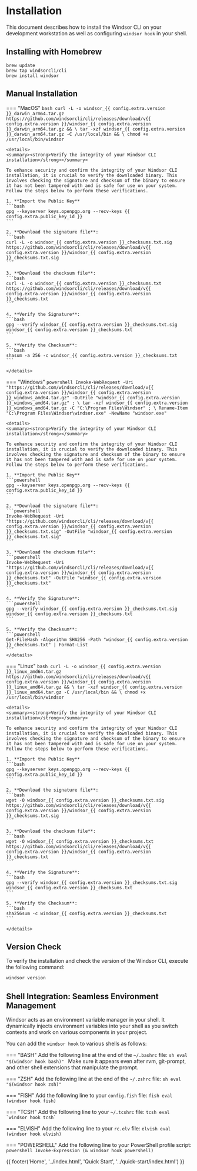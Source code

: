 # Installation

This document describes how to install the Windsor CLI on your development workstation as well as configuring `windsor hook` in your shell.

## Installing with Homebrew

```
brew update
brew tap windsorcli/cli
brew install windsor
```

## Manual Installation

=== "MacOS"
    ```bash
    curl -L -o windsor_{{ config.extra.version }}_darwin_arm64.tar.gz https://github.com/windsorcli/cli/releases/download/v{{ config.extra.version }}/windsor_{{ config.extra.version }}_darwin_arm64.tar.gz && \
    tar -xzf windsor_{{ config.extra.version }}_darwin_arm64.tar.gz -C /usr/local/bin && \
    chmod +x /usr/local/bin/windsor
    ```

    <details>
    <summary><strong>Verify the integrity of your Windsor CLI installation</strong></summary>

    To enhance security and confirm the integrity of your Windsor CLI installation, it is crucial to verify the downloaded binary. This involves checking the signature and checksum of the binary to ensure it has not been tampered with and is safe for use on your system. Follow the steps below to perform these verifications.

    1. **Import the Public Key**
    ```bash
    gpg --keyserver keys.openpgp.org --recv-keys {{ config.extra.public_key_id }}
    ```

    2. **Download the signature file**:
    ```bash
    curl -L -o windsor_{{ config.extra.version }}_checksums.txt.sig https://github.com/windsorcli/cli/releases/download/v{{ config.extra.version }}/windsor_{{ config.extra.version }}_checksums.txt.sig
    ```

    3. **Download the checksum file**:
    ```bash
    curl -L -o windsor_{{ config.extra.version }}_checksums.txt https://github.com/windsorcli/cli/releases/download/v{{ config.extra.version }}/windsor_{{ config.extra.version }}_checksums.txt
    ```

    4. **Verify the Signature**:
    ```bash
    gpg --verify windsor_{{ config.extra.version }}_checksums.txt.sig windsor_{{ config.extra.version }}_checksums.txt
    ```

    5. **Verify the Checksum**:
    ```bash
    shasum -a 256 -c windsor_{{ config.extra.version }}_checksums.txt
    ```

    </details>

=== "Windows"
    ```powershell
    Invoke-WebRequest -Uri "https://github.com/windsorcli/cli/releases/download/v{{ config.extra.version }}/windsor_{{ config.extra.version }}_windows_amd64.tar.gz" -OutFile "windsor_{{ config.extra.version }}_windows_amd64.tar.gz" ; \
    tar -xzf windsor_{{ config.extra.version }}_windows_amd64.tar.gz -C "C:\Program Files\Windsor" ; \
    Rename-Item "C:\Program Files\Windsor\windsor.exe" -NewName "windsor.exe"
    ```

    <details>
    <summary><strong>Verify the integrity of your Windsor CLI installation</strong></summary>

    To enhance security and confirm the integrity of your Windsor CLI installation, it is crucial to verify the downloaded binary. This involves checking the signature and checksum of the binary to ensure it has not been tampered with and is safe for use on your system. Follow the steps below to perform these verifications.

    1. **Import the Public Key**
    ```powershell
    gpg --keyserver keys.openpgp.org --recv-keys {{ config.extra.public_key_id }}
    ```

    2. **Download the signature file**:
    ```powershell
    Invoke-WebRequest -Uri "https://github.com/windsorcli/cli/releases/download/v{{ config.extra.version }}/windsor_{{ config.extra.version }}_checksums.txt.sig" -OutFile "windsor_{{ config.extra.version }}_checksums.txt.sig"
    ```

    3. **Download the checksum file**:
    ```powershell
    Invoke-WebRequest -Uri "https://github.com/windsorcli/cli/releases/download/v{{ config.extra.version }}/windsor_{{ config.extra.version }}_checksums.txt" -OutFile "windsor_{{ config.extra.version }}_checksums.txt"
    ```

    4. **Verify the Signature**:
    ```powershell
    gpg --verify windsor_{{ config.extra.version }}_checksums.txt.sig windsor_{{ config.extra.version }}_checksums.txt
    ```

    5. **Verify the Checksum**:
    ```powershell
    Get-FileHash -Algorithm SHA256 -Path "windsor_{{ config.extra.version }}_checksums.txt" | Format-List
    ```
    </details>

=== "Linux"
    ```bash
    curl -L -o windsor_{{ config.extra.version }}_linux_amd64.tar.gz https://github.com/windsorcli/cli/releases/download/v{{ config.extra.version }}/windsor_{{ config.extra.version }}_linux_amd64.tar.gz && \
    tar -xzf windsor_{{ config.extra.version }}_linux_amd64.tar.gz -C /usr/local/bin && \
    chmod +x /usr/local/bin/windsor
    ```

    <details>
    <summary><strong>Verify the integrity of your Windsor CLI installation</strong></summary>

    To enhance security and confirm the integrity of your Windsor CLI installation, it is crucial to verify the downloaded binary. This involves checking the signature and checksum of the binary to ensure it has not been tampered with and is safe for use on your system. Follow the steps below to perform these verifications.

    1. **Import the Public Key**
    ```bash
    gpg --keyserver keys.openpgp.org --recv-keys {{ config.extra.public_key_id }}
    ```

    2. **Download the signature file**:
    ```bash
    wget -O windsor_{{ config.extra.version }}_checksums.txt.sig https://github.com/windsorcli/cli/releases/download/v{{ config.extra.version }}/windsor_{{ config.extra.version }}_checksums.txt.sig
    ```

    3. **Download the checksum file**:
    ```bash
    wget -O windsor_{{ config.extra.version }}_checksums.txt https://github.com/windsorcli/cli/releases/download/v{{ config.extra.version }}/windsor_{{ config.extra.version }}_checksums.txt
    ```

    4. **Verify the Signature**:
    ```bash
    gpg --verify windsor_{{ config.extra.version }}_checksums.txt.sig windsor_{{ config.extra.version }}_checksums.txt
    ```

    5. **Verify the Checksum**:
    ```bash
    sha256sum -c windsor_{{ config.extra.version }}_checksums.txt
    ```

    </details>

## Version Check

To verify the installation and check the version of the Windsor CLI, execute the following command:

```bash
windsor version
```

## Shell Integration: Seamless Environment Management

Windsor acts as an environment variable manager in your shell. It dynamically injects environment variables into your shell as you switch contexts and work on various components in your project.

You can add the `windsor hook` to various shells as follows:

=== "BASH"
    Add the following line at the end of the `~/.bashrc` file:
    ```sh
    eval "$(windsor hook bash)"
    ```
    Make sure it appears even after rvm, git-prompt, and other shell extensions that manipulate the prompt.

=== "ZSH"
    Add the following line at the end of the `~/.zshrc` file:
    ```sh
    eval "$(windsor hook zsh)"
    ```

=== "FISH"
    Add the following line to your `config.fish` file:
    ```fish
    eval (windsor hook fish)
    ```

=== "TCSH"
    Add the following line to your `~/.tcshrc` file:
    ```tcsh
    eval `windsor hook tcsh`
    ```

=== "ELVISH"
    Add the following line to your `rc.elv` file:
    ```elvish
    eval (windsor hook elvish)
    ```

=== "POWERSHELL"
    Add the following line to your PowerShell profile script:
    ```powershell
    Invoke-Expression (& windsor hook powershell)
    ```

<div>
  {{ footer('Home', '../index.html', 'Quick Start', '../quick-start/index.html') }}
</div>

<script>
  document.getElementById('previousButton').addEventListener('click', function() {
    window.location.href = '../index.html'; 
  });
  document.getElementById('nextButton').addEventListener('click', function() {
    window.location.href = '../quick-start/index.html'; 
  });
</script>
